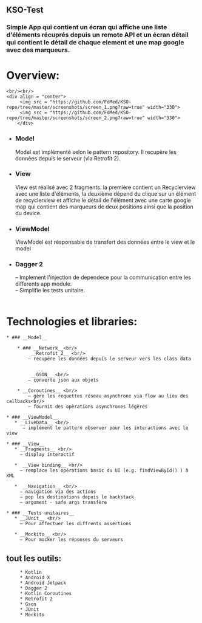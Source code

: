 ## KSO-Test
### Simple App qui contient un écran qui affiche une liste d'éléments récuprés depuis un remote API et un écran détail qui contient le détail de chaque element et une map google avec des marqueurs.

 # Overview:
 
    <br/><br/>
    <div align = "center">
         <img src = "https://github.com/FdMed/KSO-repo/tree/master/screenshots/screen_1.png?raw=true" width="330">
         <img src = "https://github.com/FdMed/KSO-repo/tree/master/screenshots/screen_2.png?raw=true" width="330">
        </div>


* ### __Model__
   Model est implémenté selon le pattern repository. Il recupère les données depuis le serveur (via Retrofit 2).
* ### __View__
   View est réalisé avec 2 fragments. la première contient un Recyclerview avec une liste d'éléments, la deuxième dépend du clique sur un élément de recyclerview et affiche le détail de l'élément avec une carte google map qui contient des marqueurs de deux positions ainsi que la position du device.
*  ### __ViewModel__
   ViewModel est résponsable de transfert des données entre le view et le model
* ### __Dagger 2__
    – Implement l'injection de dependece pour la communication entre les differents app module.<br/>
    – Simplifie les tests unitaire.
    <br/><br/>


# Technologies et libraries:


    * ### __Model__

    	* ### __Network__<br/>
    	     __Retrofit 2__ <br/>
    		– récupère les données depuis le serveur vers les class data


    	     __GSON__ <br/>
    		– converte json aux objets

        * __Coroutines__ <br/>
            – gère les requettes réseau asynchrone via flow au lieu des callbacks<br/>
            – fournit des opèrations asynchrones légères

    * ### __ViewModel__
       * __LiveData__ <br/>
          – implément le pattern observer pour les interactions avec le view

    * ### __View__
       * __Fragments__ <br/>
         – display interactif

       *  __View binding__ <br/>
         – remplace les opérations basic du UI (e.g. findViewById() ) à XML

       *  __Navigation__ <br/>
         – navigation via des actions
         – pop les destinations depuis le backstack
         – argument - safe args transfère

    * ### __Tests unitaires__
       * __JUnit__ <br/>
         – Pour affectuer les diffrents assertions

       * __Mockito__ <br/>
         – Pour mocker les réponses du serveurs

## tout les outils: <br/>

         * Kotlin
         * Android X
         * Android Jetpack
         * Dagger 2
         * Kotlin Coroutines
         * Retrofit 2
         * Gson
         * JUnit
         * Mockito

